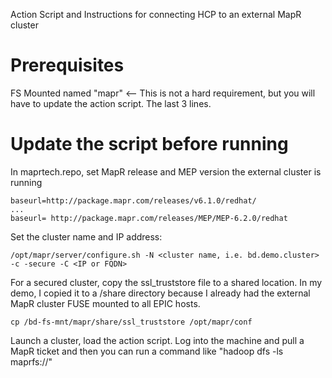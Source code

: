 Action Script and Instructions for connecting HCP to an external MapR cluster

# Prerequisites
FS Mounted named "mapr" <-- This is not a hard requirement, but you will have to update the action script.  The last 3 lines.

# Update the script before running
In maprtech.repo, set MapR release and MEP version the external cluster is running
```
baseurl=http://package.mapr.com/releases/v6.1.0/redhat/
...
baseurl= http://package.mapr.com/releases/MEP/MEP-6.2.0/redhat
```

Set the cluster name and IP address:
```
/opt/mapr/server/configure.sh -N <cluster name, i.e. bd.demo.cluster> -c -secure -C <IP or FQDN>
```

For a secured cluster, copy the ssl_truststore file to a shared location. In my demo, I copied it to a /share directory because I already had the external MapR cluster FUSE mounted to all EPIC hosts.
```
cp /bd-fs-mnt/mapr/share/ssl_truststore /opt/mapr/conf
```

Launch a cluster, load the action script. Log into the machine and pull a MapR ticket and then you can run a command like "hadoop dfs -ls maprfs://"
